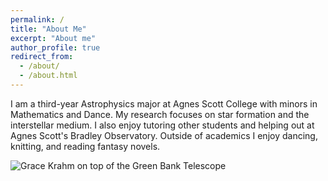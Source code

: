 ```yaml
---
permalink: /
title: "About Me"
excerpt: "About me"
author_profile: true
redirect_from: 
  - /about/
  - /about.html
---
```


I am a third-year Astrophysics major at Agnes Scott College with minors in Mathematics and Dance. My research focuses on star formation and the interstellar medium. I also enjoy tutoring other students and helping out at Agnes Scott's Bradley Observatory. Outside of academics I enjoy dancing, knitting, and reading fantasy novels.

![Grace Krahm on top of the Green Bank Telescope](https://github.com/[gracekrahm]/[gracekrahm.github.io]/blob/[master]/52118095878_203103f9c4_c.jpg?raw=true)

